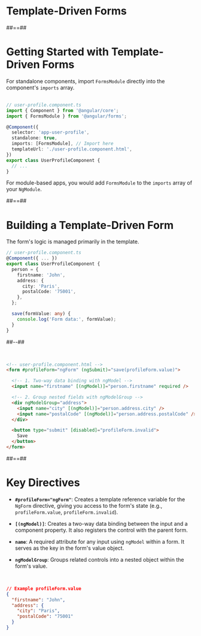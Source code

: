 <!-- .slide: class="transition-bg-sfeir-1" -->
# Template-Driven Forms

##==##

<!-- .slide: class="with-code inconsolata" -->
# Getting Started with Template-Driven Forms

For standalone components, import `FormsModule` directly into the component's `imports` array.
<br/><br/>

```typescript
// user-profile.component.ts
import { Component } from '@angular/core';
import { FormsModule } from '@angular/forms';

@Component({
  selector: 'app-user-profile',
  standalone: true,
  imports: [FormsModule], // Import here
  templateUrl: './user-profile.component.html',
})
export class UserProfileComponent {
  // ...
}
```
<!-- .element: class="medium-code" -->

For module-based apps, you would add `FormsModule` to the `imports` array of your `NgModule`.

##==##

<!-- .slide: class="two-column with-code inconsolata" -->
# Building a Template-Driven Form

The form's logic is managed primarily in the template.

```typescript
// user-profile.component.ts
@Component({ ... })
export class UserProfileComponent {
  person = {
    firstname: 'John',
    address: {
      city: 'Paris',
      postalCode: '75001',
    },
  };

  save(formValue: any) {
    console.log('Form data:', formValue);
  }
}
```

##--##

<br/>

```html
<!-- user-profile.component.html -->
<form #profileForm="ngForm" (ngSubmit)="save(profileForm.value)">

  <!-- 1. Two-way data binding with ngModel -->
  <input name="firstname" [(ngModel)]="person.firstname" required />

  <!-- 2. Group nested fields with ngModelGroup -->
  <div ngModelGroup="address">
    <input name="city" [(ngModel)]="person.address.city" />
    <input name="postalCode" [(ngModel)]="person.address.postalCode" />
  </div>

  <button type="submit" [disabled]="profileForm.invalid">
    Save
  </button>
</form>
```
<!-- .element: class="medium-code" -->

##==##

<!-- .slide: class="with-code inconsolata" -->
# Key Directives

- **`#profileForm="ngForm"`**: Creates a template reference variable for the `NgForm` directive, giving you access to the form's state (e.g., `profileForm.value`, `profileForm.invalid`).

- **`[(ngModel)]`**: Creates a two-way data binding between the input and a component property. It also registers the control with the parent form.

- **`name`**: A required attribute for any input using `ngModel` within a form. It serves as the key in the form's value object.

- **`ngModelGroup`**: Groups related controls into a nested object within the form's value.

<br/>

```json
// Example profileForm.value
{
  "firstname": "John",
  "address": {
    "city": "Paris",
    "postalCode": "75001"
  }
}
```
<!-- .element: class="big-code" -->
